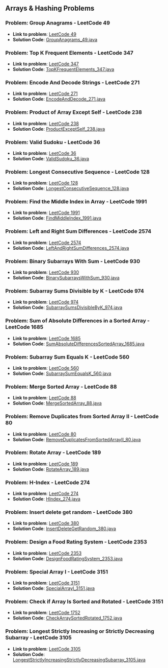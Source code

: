 ## Arrays & Hashing Problems

### Problem: Group Anagrams  - LeetCode 49

- **Link to problem**: [LeetCode 49](https://leetcode.com/problems/group-anagrams/)
- **Solution Code**: [GroupAnagrams_49.java](GroupAnagrams_49.java)

### Problem: Top K Frequent Elements  - LeetCode 347

- **Link to problem**: [LeetCode 347](https://leetcode.com/problems/top-k-frequent-elements/)
- **Solution Code**: [TopKFrequentElements_347.java](TopKFrequentElements_347.java)

### Problem: Encode And Decode Strings  - LeetCode 271

- **Link to problem**: [LeetCode 271](https://leetcode.com/problems/encode-and-decode-strings/)
- **Solution Code**: [EncodeAndDecode_271.java](EncodeAndDecode_271.java)

### Problem: Product of Array Except Self  - LeetCode 238

- **Link to problem**: [LeetCode 238](https://leetcode.com/problems/product-of-array-except-self/)
- **Solution Code**: [ProductExceptSelf_238.java](ProductExceptSelf_238.java)

### Problem: Valid Sudoku  - LeetCode 36

- **Link to problem**: [LeetCode 36](https://leetcode.com/problems/valid-sudoku/)
- **Solution Code**: [ValidSudoku_36.java](ValidSudoku_36.java)

### Problem: Longest Consecutive Sequence  - LeetCode 128

- **Link to problem**: [LeetCode 128](https://leetcode.com/problems/longest-consecutive-sequence/)
- **Solution Code**: [LongestConsecutiveSequence_128.java](LongestConsecutiveSequence_128.java)

### Problem: Find the Middle Index in Array  - LeetCode 1991

- **Link to problem**: [LeetCode 1991](https://leetcode.com/problems/find-the-middle-index-in-array/)
- **Solution Code**: [FindMiddleIndex_1991.java](FindMiddleIndex_1991.java)

### Problem: Left and Right Sum Differences  - LeetCode 2574

- **Link to problem**: [LeetCode 2574](https://leetcode.com/problems/left-and-right-sum-differences/)
- **Solution Code**: [LeftAndRightSumDifferences_2574.java](LeftAndRightSumDifferences_2574.java)

### Problem: Binary Subarrays With Sum  - LeetCode 930

- **Link to problem**: [LeetCode 930](https://leetcode.com/problems/binary-subarrays-with-sum/)
- **Solution Code**: [BinarySubarraysWithSum_930.java](BinarySubarraysWithSum_930.java)

### Problem: Subarray Sums Divisible by K  - LeetCode 974

- **Link to problem**: [LeetCode 974](https://leetcode.com/problems/subarray-sums-divisible-by-k/)
- **Solution Code**: [SubarraySumsDivisibleByK_974.java](SubarraySumsDivisibleByK_974.java)

### Problem: Sum of Absolute Differences in a Sorted Array  - LeetCode 1685

- **Link to problem**: [LeetCode 1685](https://leetcode.com/problems/sum-of-absolute-differences-in-a-sorted-array/)
- **Solution Code**: [SumAbsoluteDifferencesSortedArray_1685.java](SumAbsoluteDifferencesSortedArray_1685.java)

### Problem: Subarray Sum Equals K  - LeetCode 560

- **Link to problem**: [LeetCode 560](https://leetcode.com/problems/subarray-sum-equals-k/)
- **Solution Code**: [SubarraySumEqualsK_560.java](SubarraySumEqualsK_560.java)

### Problem: Merge Sorted Array  - LeetCode 88

- **Link to problem**: [LeetCode 88](https://leetcode.com/problems/merge-sorted-array/)
- **Solution Code**: [MergeSortedArray_88.java](MergeSortedArray_88.java)

### Problem: Remove Duplicates from Sorted Array II  - LeetCode 80

- **Link to problem**: [LeetCode 80](https://leetcode.com/problems/remove-duplicates-from-sorted-array-ii/)
- **Solution Code**: [RemoveDuplicatesFromSortedArrayII_80.java](RemoveDuplicatesFromSortedArrayII_80.java)

### Problem: Rotate Array  - LeetCode 189

- **Link to problem**: [LeetCode 189](https://leetcode.com/problems/rotate-array/)
- **Solution Code**: [RotateArray_189.java](RotateArray_189.java)

### Problem: H-Index - LeetCode 274

- **Link to problem**: [LeetCode 274](https://leetcode.com/problems/h-index/)
- **Solution Code**: [HIndex_274.java](HIndex_274.java)

### Problem: Insert delete get random - LeetCode 380

- **Link to problem**: [LeetCode 380](https://leetcode.com/problems/insert-delete-getrandom-o1/)
- **Solution Code**: [InsertDeleteGetRandom_380.java](InsertDeleteGetRandom_380.java)

### Problem: Design a Food Rating System - LeetCode 2353

- **Link to problem**: [LeetCode 2353](https://leetcode.com/problems/design-a-food-rating-system/)
- **Solution Code**: [DesignFoodRatingSystem_2353.java](DesignFoodRatingSystem_2353.java)

### Problem: Special Array I - LeetCode 3151

- **Link to problem**: [LeetCode 3151](https://leetcode.com/problems/special-array-i/)
- **Solution Code**: [SpecialArrayI_3151.java](SpecialArrayI_3151.java)

### Problem: Check if Array Is Sorted and Rotated - LeetCode 3151

- **Link to problem**: [LeetCode 1752](https://leetcode.com/problems/check-if-array-is-sorted-and-rotated/)
- **Solution Code**: [CheckArraySortedRotated_1752.java](CheckArraySortedRotated_1752.java)

### Problem: Longest Strictly Increasing or Strictly Decreasing Subarray - LeetCode 3105

- **Link to problem**: [LeetCode 3105](https://leetcode.com/problems/longest-strictly-increasing-or-strictly-decreasing-subarray/)
- **Solution Code**: [LongestStrictlyIncreasingStrictlyDecreasingSubarray_3105.java](LongestStrictlyIncreasingStrictlyDecreasingSubarray_3105.java)
